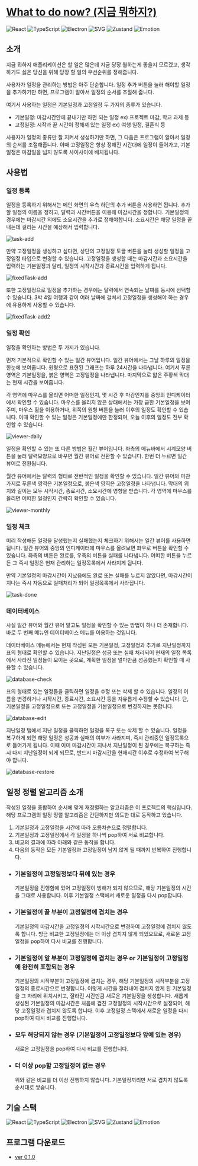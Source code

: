 # [What to do now? (지금 뭐하지?)](https://github.com/pokycookie/what-to-do-now/releases/download/0.1.0/WTDN-0.1.0.exe)

![React](https://img.shields.io/badge/React-61DAFB?style=for-the-badge&logo=React&logoColor=black)
![TypeScript](https://img.shields.io/badge/TypeScript-3178C6?style=for-the-badge&logo=TypeScript&logoColor=white)
![Electron](https://img.shields.io/badge/Electron-47848F?style=for-the-badge&logo=Electron&logoColor=white)
![SVG](https://img.shields.io/badge/SVG-FFB13B?style=for-the-badge&logo=SVG&logoColor=white)
![Zustand](https://img.shields.io/badge/Zustand-ED702D?style=for-the-badge&logoColor=white)
![Emotion](https://img.shields.io/badge/Emotion-C43BAD?style=for-the-badge&logoColor=white)

## 소개

지금 뭐하지 애플리케이션은 할 일은 많은데 지금 당장 뭘하는게 좋을지 모르겠고, 생각하기도 싫은 당신을 위해 당장 할 일의 우선순위를 정해줍니다.

사용자가 일정을 관리하는 방법은 아주 단순합니다. 일정 추가 버튼을 눌러 해야할 일정을 추가하기만 하면, 프로그램이 알아서 일정의 순서를 조절해 줍니다.

여기서 사용하는 일정은 기본일정과 고정일정 두 가지의 종류가 있습니다.

- 기본일정: 마감시간안에 끝내기만 하면 되는 일정 ex) 프로젝트 마감, 학교 과제 등
- 고정일정: 시작과 끝 시간이 정해져 있는 일정 ex) 여행 일정, 결혼식 등

사용자가 일정의 종류만 잘 지켜서 생성하기만 하면, 그 다음은 프로그램이 알아서 일정의 순서를 조절해줍니다. 이때 고정일정은 항상 정해진 시간대에 일정이 들어가고, 기본일정은 마감일을 넘지 않도록 사이사이에 배치됩니다.

## 사용법

### 일정 등록

일정을 등록하기 위해서는 메인 화면의 우측 하단의 추가 버튼을 사용하면 됩니다. 추가할 일정의 이름을 정하고, 달력과 시간버튼을 이용해 마감시간을 정합니다. 기본일정의 경우에는 마감시간 외에도 소요시간을 추가로 정해야합니다. 소요시간은 해당 일정을 끝내는데 걸리는 시간을 예상해서 입력합니다.

![task-add](https://github.com/pokycookie/maple-meister/assets/58474094/7ad4d822-c6b6-43ce-85fb-f21e18609381)

만약 고정일정을 생성하고 싶다면, 상단의 고정일정 토글 버튼을 눌러 생성할 일정을 고정일정 타입으로 변경할 수 있습니다. 고정일정을 생성할 때는 마감시간과 소요시간을 입력하는 기본일정과 달리, 일정의 시작시간과 종료시간을 입력하게 됩니다.

![fixedTask-add](https://github.com/pokycookie/maple-meister/assets/58474094/c8ef2174-7eb5-4311-99c6-bcd3c955cf49)

또한 고정일정으로 일정을 추가하는 경우에는 달력에서 연속되는 날짜를 동시에 선택할 수 있습니다. 3박 4일 여행과 같이 여러 날짜에 걸쳐서 고정일정을 생성해야 하는 경우에 유용하게 사용할 수 있습니다.

![fixedTask-add2](https://github.com/pokycookie/maple-meister/assets/58474094/aba2ca5f-adf6-4b81-8c5e-3e41c5b41566)

### 일정 확인

일정을 확인하는 방법은 두 가지가 있습니다.

먼저 기본적으로 확인할 수 있는 일간 뷰어입니다. 일간 뷰어에서는 그날 하루의 일정을 한눈에 보여줍니다. 원형으로 표현된 그래프는 하루 24시간을 나타냅니다. 여기서 푸른 영역은 기본일정을, 붉은 영역은 고정일정을 나타냅니다. 마지막으로 얇은 주황색 막대는 현재 시간을 보여줍니다.

각 영역에 마우스를 올리면 어떠한 일정인지, 몇 시간 후 마감인지를 중앙의 인디케이터에서 확인할 수 있습니다. 마우스를 올리지 않은 상태에서는 가장 급한 기본일정을 보여주며, 마우스 휠을 이용하거나, 위쪽의 원형 버튼을 눌러 이후의 일정도 확인할 수 있습니다. 이때 확인할 수 있는 일정은 기본일정에만 한정되며, 오늘 이후의 일정도 전부 확인할 수 있습니다.

![viewer-daily](https://github.com/pokycookie/maple-meister/assets/58474094/9123e386-c3dc-4c96-a938-978060c13c95)

일정을 확인할 수 있는 또 다른 방법은 월간 뷰어입니다. 좌측의 메뉴바에서 시계모양 버튼을 눌러 달력모양으로 바꾸면 월간 뷰어로 전환할 수 있습니다. 한번 더 누르면 일간 뷰어로 전환됩니다.

월간 뷰어에서는 달력의 형태로 전반적인 일정을 확인할 수 있습니다. 일간 뷰어와 마찬가지로 푸른색 영역은 기본일정으로, 붉은색 영역은 고정일정을 나타냅니다. 막대의 위치와 길이는 모두 시작시간, 종료시간, 소요시간에 영향을 받습니다. 각 영역에 마우스를 올리면 어떠한 일정인지 간략히 확인할 수 있습니다.

![viewer-monthly](https://github.com/pokycookie/maple-meister/assets/58474094/097d3db7-19bd-4e4b-a09a-9bdeb8990fb8)

### 일정 체크

미리 작성해둔 일정을 달성했는지 실패했는지 체크하기 위해서는 일간 뷰어를 사용하면 됩니다. 일간 뷰어의 중앙의 인디케이터에 마우스를 올려보면 좌우로 버튼을 확인할 수 있습니다. 좌측의 버튼은 완료를, 우측의 버튼을 실패를 나타냅니다. 어떠한 버튼을 누르든 그 즉시 일정은 현재 관리하는 일정목록에서 사라지게 됩니다.

만약 기본일정의 마감시간이 지났음에도 완료 또는 실패를 누르지 않았다면, 마감시간이 지나는 즉시 자동으로 실패처리가 되어 일정목록에서 사라집니다.

![task-done](https://github.com/pokycookie/maple-meister/assets/58474094/31e64815-0b89-49d8-99ce-31c07759b051)

### 데이터베이스

사실 일간 뷰어와 월간 뷰어 말고도 일정을 확인할 수 있는 방법이 하나 더 존재합니다. 바로 두 번째 메뉴인 데이터베이스 메뉴를 이용하는 것입니다.

데이터베이스 메뉴에서는 현재 작성된 모든 기본일정, 고정일정과 추가로 지난일정까지 표의 형태로 확인할 수 있습니다. 지난일정은 성공 또는 실패 처리되어 현재의 일정 목록에서 사라진 일정들이 모이는 곳으로, 계획한 일정을 얼마만큼 성공했는지 확인할 때 사용할 수 있습니다.

![database-check](https://github.com/pokycookie/maple-meister/assets/58474094/29d609a7-570f-466b-98e8-ac188a5a2ca6)

표의 형태로 있는 일정들을 클릭하면 일정을 수정 또는 삭제 할 수 있습니다. 일정의 이름을 변경하거나 시작시간, 종료시간, 소요시간 등을 자유롭게 수정할 수 있습니다. 단, 기본일정을 고정일정으로 또는 고정일정을 기본일정으로 변경하지는 못합니다.

![database-edit](https://github.com/pokycookie/maple-meister/assets/58474094/bb878bbb-f7c0-4386-8742-23ae20f31507)

지난일정 탭에서 지난 일정을 클릭하면 일정을 복구 또는 삭제 할 수 있습니다. 일정을 복구하게 되면 해당 일정은 성공과 실패의 여부가 사라지며, 즉시 관리중인 일정목록으로 들어가게 됩니다. 이때 이미 마감시간이 지나서 지난일정이 된 경우에는 복구하는 즉시 다시 지난일정이 되게 되므로, 반드시 마감시간을 현재시간 이후로 수정하여 복구해야 합니다.

![database-restore](https://github.com/pokycookie/maple-meister/assets/58474094/63d6689a-7531-4c13-8201-f26f1d667329)

## 일정 정렬 알고리즘 소개

작성된 일정을 종합하여 순서에 맞게 재정렬하는 알고리즘은 이 프로젝트의 핵심입니다. 해당 프로그램의 일정 정렬 알고리즘은 간단하지만 의도한 대로 동작하고 있습니다.

1. 기본일정과 고정일정을 시간에 따라 오름차순으로 정렬합니다.
2. 기본일정과 고정일정에서 각 일정을 하나씩 pop하여 서로 비교합니다.
3. 비교의 결과에 따라 아래와 같은 동작을 합니다.
4. 다음의 동작은 모든 기본일정과 고정일정이 남지 않게 될 때까지 반복하여 진행합니다.

- ### 기본일정이 고정일정보다 뒤에 있는 경우

  기본일정을 진행함에 있어 고정일정이 방해가 되지 않으므로, 해당 기본일정의 시간을 그대로 사용합니다. 이후 기본일정 스택에서 새로운 일정을 다시 pop합니다.

- ### 기본일정이 끝 부분이 고정일정에 겹치는 경우

  기본일정의 마감시간을 고정일정의 시작시간으로 변경하여 고정일정에 겹치지 않도록 합니다. 방금 비교한 고정일정에는 더 이상 겹치지 않게 되었으므로, 새로운 고정일정을 pop하여 다시 비교를 진행합니다.

- ### 기본일정이 앞 부분이 고정일정에 겹치는 경우 or 기본일정이 고정일정에 완전히 포함되는 경우

  기본일정의 시작부분이 고정일정에 겹치는 경우, 해당 기본일정의 시작부분을 고정일정의 종료시간으로 변경합니다. 이렇게 시간을 잘라내어 겹치지 않게 된 기본일정을 그 자리에 위치시키고, 잘라진 시간만큼 새로운 기본일정을 생성합니다. 새롭게 생성된 기본일정의 마감시간은 처음에 겹친 고정일정의 시작시간으로 설정되어, 해당 고정일정과 겹치지 않도록 합니다. 이후 고정일정 스택에서 새로운 일정을 다시 pop하여 다시 비교를 진행합니다.

- ### 모두 해당되지 않는 경우 (기본일정이 고정일정보다 앞에 있는 경우)

  새로운 고정일정을 pop하여 다시 비교를 진행합니다.

- ### 더 이상 pop할 고정일정이 없는 경우

  위와 같은 비교를 더 이상 진행하지 않습니다. 기본일정끼리만 서로 겹치지 않도록 순서대로 쌓습니다.

## 기술 스택

![React](https://img.shields.io/badge/React-61DAFB?style=for-the-badge&logo=React&logoColor=black)
![TypeScript](https://img.shields.io/badge/TypeScript-3178C6?style=for-the-badge&logo=TypeScript&logoColor=white)
![Electron](https://img.shields.io/badge/Electron-47848F?style=for-the-badge&logo=Electron&logoColor=white)
![SVG](https://img.shields.io/badge/SVG-FFB13B?style=for-the-badge&logo=SVG&logoColor=white)
![Zustand](https://img.shields.io/badge/Zustand-ED702D?style=for-the-badge&logoColor=white)
![Emotion](https://img.shields.io/badge/Emotion-C43BAD?style=for-the-badge&logoColor=white)

## 프로그램 다운로드

- [ver 0.1.0](https://github.com/pokycookie/what-to-do-now/releases/download/0.1.0/WTDN-0.1.0.exe)
